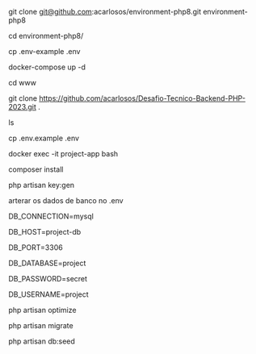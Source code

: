 git clone git@github.com:acarlosos/environment-php8.git environment-php8

cd environment-php8/

cp .env-example .env

docker-compose up -d

cd www

git clone https://github.com/acarlosos/Desafio-Tecnico-Backend-PHP-2023.git .

ls

cp .env.example .env

docker exec -it project-app bash

composer install

php artisan key:gen

arterar os dados de banco no .env

DB_CONNECTION=mysql

DB_HOST=project-db

DB_PORT=3306

DB_DATABASE=project

DB_PASSWORD=secret

DB_USERNAME=project

php artisan optimize

php artisan migrate

php artisan db:seed
